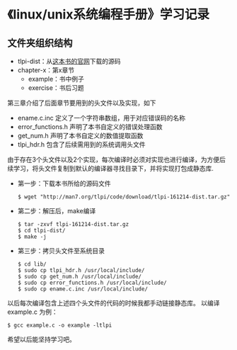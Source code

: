 # 《linux/unix系统编程手册》学习记录

## 文件夹组织结构

* tlpi-dist：从[这本书的官网](http://www.man7.org/tlpi/)下载的源码
* chapter-x：第x章节
	* example：书中例子
	* exercise：书后习题

第三章介绍了后面章节要用到的头文件以及实现，如下
* ename.c.inc          定义了一个字符串数组，用于对应错误码的名称
* error_functions.h    声明了本书自定义的错误处理函数
* get_num.h            声明了本书自定义的数值提取函数
* tlpi_hdr.h           包含了后续需用到的系统调用头文件

由于存在3个头文件以及2个实现，每次编译时必须对实现也进行编译，为方便后续学习，将头文件复制到默认的编译器寻找目录下，并将实现打包成静态库.

- 第一步：下载本书所给的源码文件

	```
	$ wget "http://man7.org/tlpi/code/download/tlpi-161214-dist.tar.gz"
	```

- 第二步：解压后，make编译

	```
	$ tar -zxvf tlpi-161214-dist.tar.gz
	$ cd tlpi-dist/
	$ make -j
	```

- 第三步：拷贝头文件至系统目录

	```
	$ cd lib/
	$ sudo cp tlpi_hdr.h /usr/local/include/
	$ sudo cp get_num.h /usr/local/include/
	$ sudo cp error_functions.h /usr/local/include/
	$ sudo cp ename.c.inc /usr/local/include/
	```

以后每次编译包含上述四个头文件的代码的时候我都手动链接静态库。
以编译 example.c 为例：

```
$ gcc example.c -o example -ltlpi
```

希望以后能坚持学习吧。

